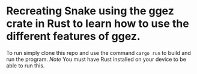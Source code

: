 # Recreating Snake using the ggez crate in Rust to learn how to use the different features of ggez.

To run simply clone this repo and use the command `cargo run` to build and run the program. 
*Note* You must have Rust installed on your device to be able to run this.
